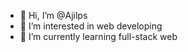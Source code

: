 - 👋 Hi, I’m @Ajilps
- 👀 I’m interested in web developing
- 🌱 I’m currently learning full-stack web

<!---
Ajilps/Ajilps is a ✨ special ✨ repository because its `README.md` (this file) appears on your GitHub profile.
You can click the Preview link to take a look at your changes.
--->
